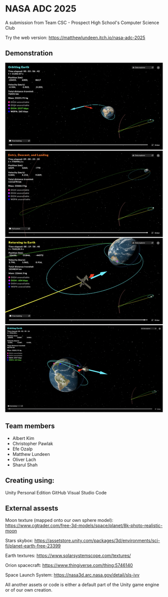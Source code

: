 # NASA ADC 2025

A submission from Team CSC - Prospect High School's Computer Science Club

Try the web version: https://matthewlundeen.itch.io/nasa-adc-2025

## Demonstration
![Screenshot 1](images/screenshot1.png)
![Screenshot 2](images/screenshot2.png)
![Screenshot 3](images/screenshot3.png)
![Screenshot 4](images/screenshot4.png)

## Team members
* Albert Kim
* Christopher Pawlak
* Efe Ozalp
* Matthew Lundeen
* Oliver Lach
* Sharul Shah

## Creating using:
Unity Personal Edition
GitHub
Visual Studio Code

## External assests
Moon texture (mapped onto our own sphere model): https://www.cgtrader.com/free-3d-models/space/planet/8k-photo-realistic-moon

Stars skybox: https://assetstore.unity.com/packages/3d/environments/sci-fi/planet-earth-free-23399

Earth textures: https://www.solarsystemscope.com/textures/

Orion spacecraft: https://www.thingiverse.com/thing:5746140

Space Launch System: https://nasa3d.arc.nasa.gov/detail/sls-ivv 


All another assets or code is either a default part of the Unity game engine or of our own creation.
